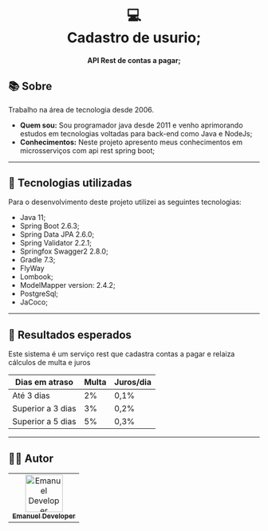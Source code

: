 <h1 align="center">
  💻<br>Cadastro de usurio;
</h1>

<h4 align="center">
  API Rest de contas a pagar;
</h4>


## 📚 Sobre
Trabalho na área de tecnologia desde 2006.

- **Quem sou:** Sou programador java desde 2011 e venho aprimorando estudos em tecnologias voltadas para back-end como Java e NodeJs;
- **Conhecimentos:** Neste projeto apresento meus conhecimentos em microsserviços com api rest  spring boot;

---

## 💼 Tecnologias utilizadas
Para o desenvolvimento deste projeto utilizei as seguintes tecnologias:

- Java 11;
- Spring Boot 2.6.3;
- Spring Data JPA 2.6.0;
- Spring Validator 2.2.1;
- Springfox Swagger2 2.8.0;
- Gradle 7.3;
- FlyWay
- Lombook;
- ModelMapper version: 2.4.2;
- PostgreSql;
- JaCoco;

---

## 💼 Resultados esperados
Este sistema é um serviço rest que cadastra contas a pagar 
e relaiza cálculos de multa e juros

<table class="tg">
<thead>
  <tr>
    <th class="tg-0pky">Dias em atraso</th>
    <th class="tg-0pky">Multa</th>
    <th class="tg-0pky">Juros/dia</th>
  </tr>
</thead>
<tbody>
  <tr>
    <td class="tg-0pky">Até 3 dias</td>
    <td class="tg-0pky">2%</td>
    <td class="tg-0pky">0,1%</td>
    
  </tr>
  <tr>
    <td class="tg-0pky">Superior a 3 dias</td>
    <td class="tg-0pky">3%</td>
    <td class="tg-0pky">0,2%</td>
  </tr>
  <tr>
    <td class="tg-0pky">Superior a 5 dias</td>
    <td class="tg-0pky">5%</td>
    <td class="tg-0pky">0,3%</td>
  </tr>
</tbody>
</table>

---

## 👨‍💻 Autor <br>
<table>
  <tr>
    <td align="center">
      <a href="https://github.com/emanueldeveloper82">
        <img src="https://avatars3.githubusercontent.com/u/31600150?s=460&v=4" width="75px;" alt="Emanuel Developer"/>
        <br/>
        <sub>
          <b>Emanuel Developer</b>
        </sub>
      </a>
    </td>
  </tr>
</table>
